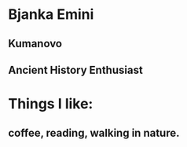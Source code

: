 # Bjanka Emini
## Kumanovo
## Ancient History Enthusiast
# Things I like:
## coffee, reading, walking in nature.